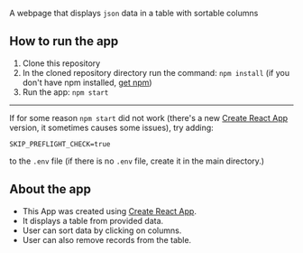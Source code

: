 A webpage that displays `json` data in a table with sortable columns


## How to run the app
1. Clone this repository
2. In the cloned repository directory run the command:
`npm install`
(if you don't have npm installed, [get npm](https://www.npmjs.com/get-npm))
3. Run the app:
`npm start`

---
If for some reason `npm start` did not work (there's a new [Create React App](https://github.com/facebookincubator/create-react-app) version, it
sometimes causes some issues), try adding:

```
SKIP_PREFLIGHT_CHECK=true
```

to the `.env` file (if there is no `.env` file, create it in the main directory.)

## About the app
- This App was created using [Create React App](https://github.com/facebookincubator/create-react-app).
- It displays a table from provided data.
- User can sort data by clicking on columns.
- User can also remove records from the table.
